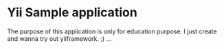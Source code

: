 Yii Sample application
======================

The purpose of this application is only for education purpose.
I just create and wanna try out yiiframework. ;) ...
